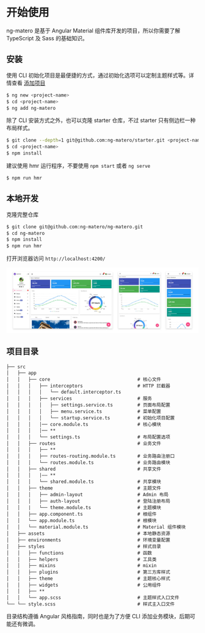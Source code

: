 # 开始使用

ng-matero 是基于 Angular Material 组件库开发的项目，所以你需要了解 TypeScript 及 Sass 的基础知识。

## 安装

使用 CLI 初始化项目是最便捷的方式，通过初始化选项可以定制主题样式等。详情查看 [添加项目](schematics/project-init.md)

```bash
$ ng new <project-name>
$ cd <project-name>
$ ng add ng-matero
```

除了 CLI 安装方式之外，也可以克隆 starter 仓库，不过 starter 只有侧边栏一种布局样式。

```bash
$ git clone --depth=1 git@github.com:ng-matero/starter.git <project-name>
$ cd <project-name>
$ npm install
```

建议使用 hmr 运行程序，不要使用 `npm start` 或者 `ng serve`

```bash
$ npm run hmr
```

## 本地开发

克隆完整仓库

```bash
$ git clone git@github.com:ng-matero/ng-matero.git
$ cd ng-matero
$ npm install
$ npm run hmr
```

打开浏览器访问 `http://localhost:4200/`

![](screenshot.jpg)

## 项目目录

```plain
├── src
│   ├── app
│   │   ├── core                                # 核心文件
│   │   │   ├── interceptors                    # HTTP 拦截器
│   │   │   │   └── default.interceptor.ts      
│   │   │   ├── services                        # 服务
│   │   │   │   ├── settings.service.ts         # 页面布局配置
│   │   │   │   ├── menu.service.ts             # 菜单配置
│   │   │   │   └── startup.service.ts          # 初始化项目配置
│   │   │   │── core.module.ts                  # 核心模块
│   │   │   │── **
│   │   │   └── settings.ts                     # 布局配置选项
│   │   ├── routes                              # 业务文件
│   │   │   ├── **                              
│   │   │   ├── routes-routing.module.ts        # 业务路由注册口
│   │   │   └── routes.module.ts                # 业务路由模块
│   │   ├── shared                              # 共享文件
│   │   │   |—— **
│   │   │   └── shared.module.ts                # 共享模块
│   │   ├── theme                               # 主题文件
│   │   │   ├── admin-layout                    # Admin 布局
│   │   │   ├── auth-layout                     # 登陆注册布局
│   │   |   └── theme.module.ts                 # 主题模块
│   │   ├── app.component.ts                    # 根组件
│   │   └── app.module.ts                       # 根模块
│   │   └── material.module.ts                  # Material 组件模块
│   ├── assets                                  # 本地静态资源
│   ├── environments                            # 环境变量配置
│   ├── styles                                  # 样式目录
│   │   ├── functions                           # 函数
│   │   ├── helpers                             # 工具类
│   │   ├── mixins                              # mixin
│   │   ├── plugins                             # 第三方库样式
│   │   ├── theme                               # 主题核心样式
│   │   ├── widgets                             # 公用组件
│   │   ├── **
│   │   └── app.scss                            # 主题样式入口文件
└── └── style.scss                              # 样式主入口文件
```

目录结构遵循 Angular 风格指南，同时也是为了方便 CLI 添加业务模块，后期可能还有微调。
